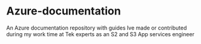 # Azure-documentation
An Azure documentation repository with guides Ive made or contributed during my work time at Tek experts as an S2 and S3 App services engineer
